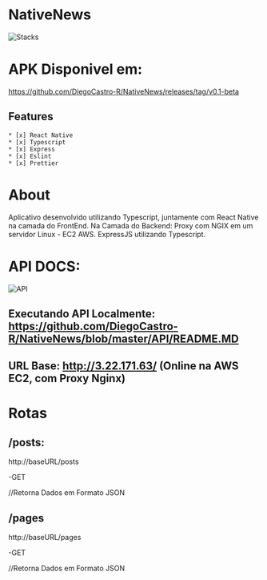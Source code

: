 # NativeNews

![Stacks](https://miro.medium.com/proxy/1*CHH1P0NwJfZzXXHo-VUzOA.png)

# APK Disponivel em:
https://github.com/DiegoCastro-R/NativeNews/releases/tag/v0.1-beta

## Features
    * [x] React Native
    * [x] Typescript
    * [x] Express
    * [x] Eslint
    * [x] Prettier

# About
Aplicativo desenvolvido utilizando Typescript, juntamente com React Native na camada do FrontEnd.
Na Camada do Backend:
Proxy com NGIX em um servidor Linux - EC2 AWS.
ExpressJS utilizando Typescript.


# API DOCS: 
![API](https://kleimo-blog.s3.amazonaws.com/2016/Jan/aws_nginx-1451949046231.png)
## Executando API Localmente: https://github.com/DiegoCastro-R/NativeNews/blob/master/API/README.MD
## URL Base: http://3.22.171.63/ (Online na AWS EC2, com Proxy Nginx)

# Rotas
## /posts:
http://baseURL/posts

-GET

//Retorna Dados em Formato JSON


## /pages
http://baseURL/pages

-GET

//Retorna Dados em Formato JSON

